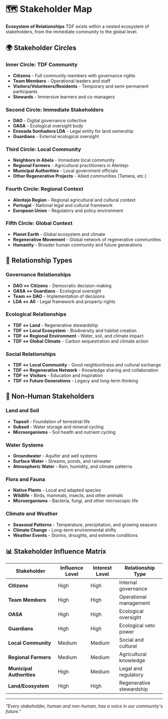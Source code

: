 # 🗺️ Stakeholder Map

**Ecosystem of Relationships** TDF exists within a nested ecosystem of stakeholders, from the immediate community to the global level.

## 🌍 Stakeholder Circles

### Inner Circle: TDF Community
- **Citizens** - Full community members with governance rights
- **Team Members** - Operational leaders and staff
- **Visitors/Volunteers/Residents** - Temporary and semi-permanent participants
- **Stewards** - Immersive learners and co-managers

### Second Circle: Immediate Stakeholders
- **DAO** - Digital governance collective
- **OASA** - Ecological oversight body
- **Enseada Sonhadora LDA** - Legal entity for land ownership
- **Guardians** - External ecological oversight

### Third Circle: Local Community
- **Neighbors in Abela** - Immediate local community
- **Regional Farmers** - Agricultural practitioners in Alentejo
- **Municipal Authorities** - Local government officials
- **Other Regenerative Projects** - Allied communities (Tamera, etc.)

### Fourth Circle: Regional Context
- **Alentejo Region** - Regional agricultural and cultural context
- **Portugal** - National legal and cultural framework
- **European Union** - Regulatory and policy environment

### Fifth Circle: Global Context
- **Planet Earth** - Global ecosystem and climate
- **Regenerative Movement** - Global network of regenerative communities
- **Humanity** - Broader human community and future generations

## 🔗 Relationship Types

### Governance Relationships
- **DAO ↔ Citizens** - Democratic decision-making
- **OASA ↔ Guardians** - Ecological oversight
- **Team ↔ DAO** - Implementation of decisions
- **LDA ↔ All** - Legal framework and property rights

### Ecological Relationships
- **TDF ↔ Land** - Regenerative stewardship
- **TDF ↔ Local Ecosystem** - Biodiversity and habitat creation
- **TDF ↔ Regional Environment** - Water, soil, and climate impact
- **TDF ↔ Global Climate** - Carbon sequestration and climate action

### Social Relationships
- **TDF ↔ Local Community** - Good neighborliness and cultural exchange
- **TDF ↔ Regenerative Network** - Knowledge sharing and collaboration
- **TDF ↔ Visitors** - Education and inspiration
- **TDF ↔ Future Generations** - Legacy and long-term thinking

## 🌱 Non-Human Stakeholders

### Land and Soil
- **Topsoil** - Foundation of terrestrial life
- **Subsoil** - Water storage and mineral cycling
- **Microorganisms** - Soil health and nutrient cycling

### Water Systems
- **Groundwater** - Aquifer and well systems
- **Surface Water** - Streams, ponds, and rainwater
- **Atmospheric Water** - Rain, humidity, and climate patterns

### Flora and Fauna
- **Native Plants** - Local and adapted species
- **Wildlife** - Birds, mammals, insects, and other animals
- **Microorganisms** - Bacteria, fungi, and other microscopic life

### Climate and Weather
- **Seasonal Patterns** - Temperature, precipitation, and growing seasons
- **Climate Change** - Long-term environmental shifts
- **Weather Events** - Storms, droughts, and extreme conditions

## 📊 Stakeholder Influence Matrix

| Stakeholder | Influence Level | Interest Level | Relationship Type |
|-------------|----------------|----------------|-------------------|
| **Citizens** | High | High | Internal governance |
| **Team Members** | High | High | Operational management |
| **OASA** | High | High | Ecological oversight |
| **Guardians** | High | High | Ecological veto power |
| **Local Community** | Medium | Medium | Social and cultural |
| **Regional Farmers** | Medium | Medium | Agricultural knowledge |
| **Municipal Authorities** | High | Medium | Legal and regulatory |
| **Land/Ecosystem** | High | High | Regenerative stewardship |

---

*"Every stakeholder, human and non-human, has a voice in our community's future."*
